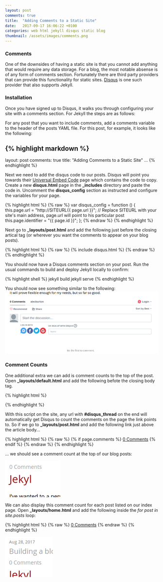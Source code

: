 ```yaml
---
layout: post
comments: true
title:  "Adding Comments to a Static Site"
date:   2017-09-17 16:06:22 +0100
categories: web html jekyll disqus static blog
thumbnail: /assets/images/comments.png
---
```

### Comments
One of the downsides of having a static site is that you cannot add anything that would require any data storage. For a blog, the most notable absense is of any form of comments section. Fortunately there are third party providers that can provide this functionality for static sites. [Disqus](https://disqus.com) is one such provider that also supports Jekyll.


### Installation
Once you have signed up to Disqus, it walks you through configuring your site with a comments section. For Jekyll the steps are as follows:

For any post that you want to include comments, add a comments variable to the header of the posts YAML file. For this post, for example, it looks like the following:

{% highlight markdown %}
---
layout: post
comments: true
title:  "Adding Comments to a Static Site" ...
{% endhighlight %}

Next we need to add the disqus code to our posts. Disqus will point you towards their [Universal Embed Code](https://disqus.com/admin/install/platforms/universalcode/) page which contains the code to copy. Create a new **disqus.html** page in the **_includes** directory and paste the code in. Uncomment the **disqus_config** section as instructed and configure the variables for your page.  

{% highlight html %}
{% raw %}
var disqus_config = function () {
this.page.url = "http://SITEURL{{ page.url }}";  // Replace SITEURL with your site's main address, page.url will point to his particular post
this.page.identifier = "{{ page.id }}"; 
};
{% endraw %}
{% endhighlight %}

Next go to **_layouts/post.html** and add the following just before the closing artical tag (or wherever you want the comments to appear on your blog posts).

{% highlight html %}
{% raw %}
{% include disqus.html %}
{% endraw %}
{% endhighlight %}

You should now have a Disqus comments section on your post. Run the usual commands to build and deploy Jekyll locally to confirm:

{% highlight shell %}
jekyll build
jekyll serve
{% endhighlight %}

You should now see something similar to the following:
![The Results](/assets/images/comments.png)

### Comment Counts
One additional extra we can add is comment counts to the top of the post. Open **_layouts/default.html** and add the following befote the closing body tag.

{% highlight html %}
<script id="dsq-count-scr" src="//SHORTNAME.disqus.com/count.js" async></script><!--Replace SHORTNAME with your site's disqus shortname-->
{% endhighlight %}

With this script on the site, any url with **#disqus_thread** on the end will automatically get Disqus to count the comments on the page the link points to. So if we go to **_layouts/post.html** and add the following link just above the article body...

{% highlight html %}
{% raw %}
{% if page.comments %}
    <a href="http://SITEURL{{ page.url }}#disqus_thread">0 Comments</a>
{% endif %}
{% endraw %}
{% endhighlight %}

... we should see a comment count at the top of our blog posts:

![Comment Count](/assets/images/comment_count.png)

We can also display this comment count for each post listed on our index page. Open **_layouts/home.html** and add the following inside the *for post in site.posts* loop:

{% highlight html %}
{% raw %}
<a href="http://SITEURL{{ post.url }}#disqus_thread">0 Comments</a>
{% endraw %}
{% endhighlight %}

![More Comment Count](/assets/images/index_comment_count.png)


